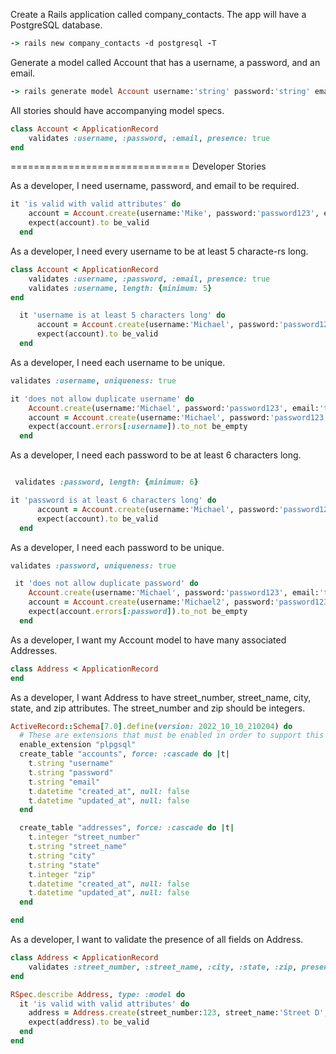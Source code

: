 Create a Rails application called company_contacts. The app will have a PostgreSQL database.

```Ruby
-> rails new company_contacts -d postgresql -T
```

Generate a model called Account that has a username, a password, and an email.

```Ruby
-> rails generate model Account username:'string' password:'string' email:'string'
```

All stories should have accompanying model specs.

```Ruby
class Account < ApplicationRecord
    validates :username, :password, :email, presence: true
end

```

===============================
Developer Stories

As a developer, I need username, password, and email to be required.

```Ruby
it 'is valid with valid attributes' do
    account = Account.create(username:'Mike', password:'password123', email:'thisis@fun.com')
    expect(account).to be_valid
  end
```

As a developer, I need every username to be at least 5 characte-rs long.

```Ruby
class Account < ApplicationRecord
    validates :username, :password, :email, presence: true
    validates :username, length: {minimum: 5}
end

  it 'username is at least 5 characters long' do
      account = Account.create(username:'Michael', password:'password123', email:'thisis@fun.com')
      expect(account).to be_valid
  end
```

As a developer, I need each username to be unique.

```Ruby
validates :username, uniqueness: true

it 'does not allow duplicate username' do
    Account.create(username:'Michael', password:'password123', email:'thisis@fun.com')
    account = Account.create(username:'Michael', password:'password123', email:'thisis@fun.com')
    expect(account.errors[:username]).to_not be_empty
  end

```

As a developer, I need each password to be at least 6 characters long.

```Ruby

 validates :password, length: {minimum: 6}

it 'password is at least 6 characters long' do
      account = Account.create(username:'Michael', password:'password123', email:'thisis@fun.com')
      expect(account).to be_valid
  end
```

As a developer, I need each password to be unique.

```Ruby
validates :password, uniqueness: true

 it 'does not allow duplicate password' do
    Account.create(username:'Michael', password:'password123', email:'thisis@fun.com')
    account = Account.create(username:'Michael2', password:'password123', email:'thisis2@fun.com')
    expect(account.errors[:password]).to_not be_empty
  end


```

As a developer, I want my Account model to have many associated Addresses.

```Ruby
class Address < ApplicationRecord
end

```

As a developer, I want Address to have street_number, street_name, city, state, and zip attributes. The street_number and zip should be integers.

```Ruby
ActiveRecord::Schema[7.0].define(version: 2022_10_10_210204) do
  # These are extensions that must be enabled in order to support this database
  enable_extension "plpgsql"
  create_table "accounts", force: :cascade do |t|
    t.string "username"
    t.string "password"
    t.string "email"
    t.datetime "created_at", null: false
    t.datetime "updated_at", null: false
  end

  create_table "addresses", force: :cascade do |t|
    t.integer "street_number"
    t.string "street_name"
    t.string "city"
    t.string "state"
    t.integer "zip"
    t.datetime "created_at", null: false
    t.datetime "updated_at", null: false
  end

end

```

As a developer, I want to validate the presence of all fields on Address.

```Ruby
class Address < ApplicationRecord
    validates :street_number, :street_name, :city, :state, :zip, presence: true
end

RSpec.describe Address, type: :model do
  it 'is valid with valid attributes' do
    address = Address.create(street_number:123, street_name:'Street D', city:'San Diego', state:'CA', zip:12345)
    expect(address).to be_valid
  end
end
```

